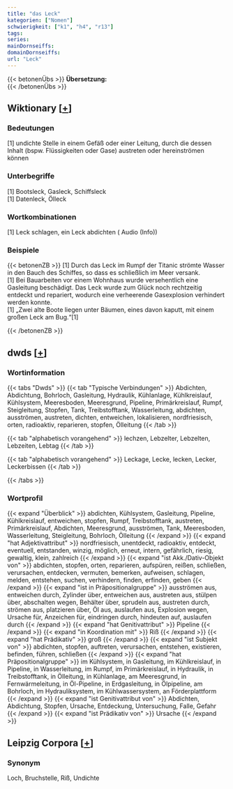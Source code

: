 ```yaml
---
title: "das Leck"
kategorien: ["Nomen"]
schwierigkeit: ["k1", "h4", "r13"]
tags:
series:
mainDornseiffs:
domainDornseiffs:
url: "Leck"
---
```


{{< betonenÜbs >}}
**Übersetzung:**  
{{< /betonenÜbs >}}

## Wiktionary [[+](https://de.wiktionary.org/wiki/Leck)]

### Bedeutungen
[1] undichte Stelle in einem Gefäß oder einer Leitung, durch die dessen Inhalt (bspw. Flüssigkeiten oder Gase) austreten oder hereinströmen können  

### Unterbegriffe
[1] Bootsleck, Gasleck, Schiffsleck  
[1] Datenleck, Ölleck  

### Wortkombinationen
[1] Leck schlagen, ein Leck abdichten ( Audio (Info))  

### Beispiele
{{< betonenZB >}}
[1] Durch das Leck im Rumpf der Titanic strömte Wasser in den Bauch des Schiffes, so dass es schließlich im Meer versank.  
[1] Bei Bauarbeiten vor einem Wohnhaus wurde versehentlich eine Gasleitung beschädigt. Das Leck wurde zum Glück noch rechtzeitig entdeckt und repariert, wodurch eine verheerende Gasexplosion verhindert werden konnte.  
[1] „Zwei alte Boote liegen unter Bäumen, eines davon kaputt, mit einem großen Leck am Bug.“[1]  

{{< /betonenZB >}}


## dwds [[+](https://www.dwds.de/wb/Leck)]

### Wortinformation
{{< tabs "Dwds" >}}
{{< tab "Typische Verbindungen" >}}
Abdichten, Abdichtung, Bohrloch, Gasleitung, Hydraulik, Kühlanlage, Kühlkreislauf, Kühlsystem, Meeresboden, Meeresgrund, Pipeline, Primärkreislauf, Rumpf, Steigleitung, Stopfen, Tank, Treibstofftank, Wasserleitung, abdichten, ausströmen, austreten, dichten, entweichen, lokalisieren, nordfriesisch, orten, radioaktiv, reparieren, stopfen, Ölleitung
{{< /tab >}}

{{< tab "alphabetisch vorangehend" >}}
lechzen, Lebzelter, Lebzelten, Lebzeiten, Lebtag
{{< /tab >}}

{{< tab "alphabetisch vorangehend" >}}
Leckage, Lecke, lecken, Lecker, Leckerbissen
{{< /tab >}}

{{< /tabs >}}

### Wortprofil
{{< expand "Überblick" >}} abdichten, Kühlsystem, Gasleitung, Pipeline, Kühlkreislauf, entweichen, stopfen, Rumpf, Treibstofftank, austreten, Primärkreislauf, Abdichten, Meeresgrund, ausströmen, Tank, Meeresboden, Wasserleitung, Steigleitung, Bohrloch, Ölleitung {{< /expand >}}
{{< expand "hat Adjektivattribut" >}} nordfriesisch, unentdeckt, radioaktiv, entdeckt, eventuell, entstanden, winzig, möglich, erneut, intern, gefährlich, riesig, gewaltig, klein, zahlreich {{< /expand >}}
{{< expand "ist Akk./Dativ-Objekt von" >}} abdichten, stopfen, orten, reparieren, aufspüren, reißen, schließen, verursachen, entdecken, vermuten, bemerken, aufweisen, schlagen, melden, entstehen, suchen, verhindern, finden, erfinden, geben {{< /expand >}}
{{< expand "ist in Präpositionalgruppe" >}} ausströmen aus, entweichen durch, Zylinder über, entweichen aus, austreten aus, stülpen über, abschalten wegen, Behälter über, sprudeln aus, austreten durch, strömen aus, platzieren über, Öl aus, auslaufen aus, Explosion wegen, Ursache für, Anzeichen für, eindringen durch, hindeuten auf, auslaufen durch {{< /expand >}}
{{< expand "hat Genitivattribut" >}} Pipeline {{< /expand >}}
{{< expand "in Koordination mit" >}} Riß {{< /expand >}}
{{< expand "hat Prädikativ" >}} groß {{< /expand >}}
{{< expand "ist Subjekt von" >}} abdichten, stopfen, auftreten, verursachen, entstehen, existieren, befinden, führen, schließen {{< /expand >}}
{{< expand "hat Präpositionalgruppe" >}} im Kühlsystem, in Gasleitung, im Kühlkreislauf, in Pipeline, in Wasserleitung, im Rumpf, im Primärkreislauf, in Hydraulik, in Treibstofftank, in Ölleitung, in Kühlanlage, am Meeresgrund, in Fernwärmeleitung, in Öl-Pipeline, in Erdgasleitung, in Ölpipeline, am Bohrloch, im Hydrauliksystem, im Kühlwassersystem, an Förderplattform {{< /expand >}}
{{< expand "ist Genitivattribut von" >}} Abdichten, Abdichtung, Stopfen, Ursache, Entdeckung, Untersuchung, Falle, Gefahr {{< /expand >}}
{{< expand "ist Prädikativ von" >}} Ursache {{< /expand >}}

## Leipzig Corpora [[+](https://corpora.uni-leipzig.de/en/res?word=Leck&corpusId=deu_newscrawl-public_2018)]


### Synonym
Loch, Bruchstelle, Riß, Undichte

